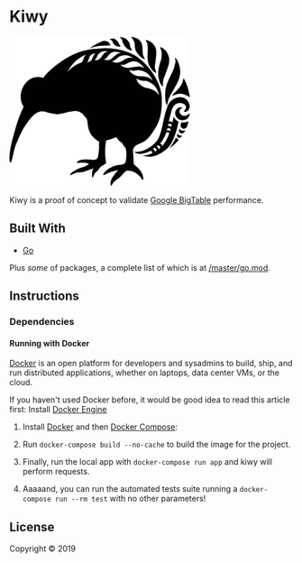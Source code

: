 # Kiwy

![kiwi](https://github.com/michelsazevedo/kiwy/blob/master/resources/kiwi.png)

Kiwy is a proof of concept to validate [Google BigTable](https://cloud.google.com/bigtable/) performance.

## Built With

- [Go](https://golang.org/)

Plus *some* of packages, a complete list of which is at [/master/go.mod](https://github.com/michelsazevedo/kiwy/blob/master/go.mod).

## Instructions

### Dependencies

#### Running with Docker
[Docker](www.docker.com) is an open platform for developers and sysadmins to build, ship, and run distributed applications, whether on laptops, data center VMs, or the cloud.

If you haven't used Docker before, it would be good idea to read this article first: Install [Docker Engine](https://docs.docker.com/engine/installation/)

1. Install [Docker](https://www.docker.com/what-docker) and then [Docker Compose](https://docs.docker.com/compose/):

2. Run `docker-compose build --no-cache` to build the image for the project.

3. Finally, run the local app with `docker-compose run app` and kiwy will perform requests.

4. Aaaaand, you can run the automated tests suite running a `docker-compose run --rm test` with no other parameters!

## License
Copyright © 2019
